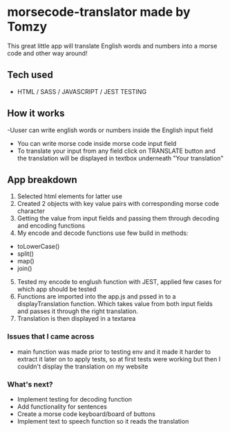 # morsecode-translator made by Tomzy
This great little app will translate English words and numbers into a morse code and other way around!

## Tech used
- HTML / SASS / JAVASCRIPT / JEST TESTING

## How it works
-Uuser can write english words or numbers inside the English input field 
- You can write morse code inside morse code input field
- To translate your input from any field click on TRANSLATE button and the translation will be displayed in textbox underneath "Your translation" 

## App breakdown

1. Selected html elements for latter use
2. Created 2 objects with key value pairs with corresponding morse code character
3. Getting the value from input fields and passing them through decoding and encoding functions
4. My encode and decode functions use few build in methods:
* toLowerCase()
* split()
* map()
* join()
5. Tested my encode to englush function with JEST, applied few cases for which app should be tested
6. Functions are imported into the app.js and pssed in to a displayTranslation function. Which takes value from both input fields and passes it through the right translation.
7. Translation is then displayed in a textarea

### Issues that I came across
- main function was made prior to testing env and it made it harder to extract it later on to apply tests, so at first tests were working but then I couldn't display the translation on my website



### What's next?
- Implement testing for decoding function
- Add functionality for sentences
- Create a morse code keyboard/board of buttons
- Implement text to speech function so it reads the translation
